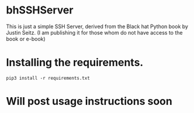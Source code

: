 # bhSSHServer
This is just a simple SSH Server, derived from the Black hat Python book by Justin Seitz. (I am publishing it for those whom do not have access to the book or e-book)

# Installing the requirements.
``pip3 install -r requirements.txt``

# Will post usage instructions soon
